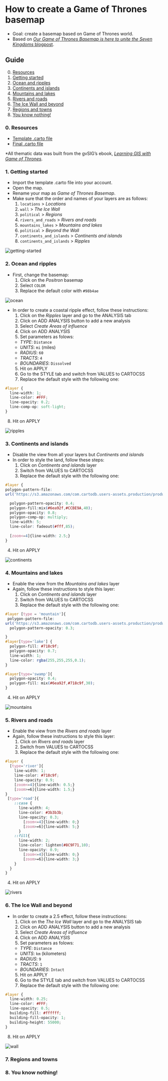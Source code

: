 # How to create a Game of Thrones basemap

* Goal: create a basemap based on Game of Thrones world.
* Based on [*Our Game of Thrones Basemap is here to unite the Seven Kingdoms* blogpost](https://carto.com/blog/game-of-thrones-basemap/).

## Guide

0. [Resources](#resources)
1. [Getting started](#getting-started)
2. [Ocean and ripples](#ocean)
3. [Continents and islands](#continents)
4. [Mountains and lakes](#mountains)
5. [Rivers and roads](#rivers)
6. [The Ice Wall and beyond](#wall)
7. [Regions and towns](#locations)
8. [You know nothing!](#basemap)

### 0. Resources <a name="resources"></a>

* [Template .carto file](https://drive.google.com/file/d/0B9k_lcYQZACgOVJsRlQ3ZUZQeGM/view?usp=sharing)
* [Final .carto file](https://drive.google.com/file/d/0B9k_lcYQZACgMHU1aXlmdW9ac00/view?usp=sharing)

*All thematic data was built from the gvSIG’s ebook, [*Learning GIS with Game of Thrones*](http://downloads.gvsig.org/download/documents/books/GoT_book_GIS_gvSIG.pdf).

### 1. Getting started <a name="getting-started"></a>

* Import the template .carto file into your account.
* Open the map.
* Rename your map as *Game of Thrones Basemap*.
* Make sure that the order and names of your layers are as follows:<br>
  1. `locations` > *Locations*
  2. `wall` > *The Ice Wall*
  3. `political` > *Regions*
  4. `rivers_and_roads` > *Rivers and roads*
  5. `mountains_lakes` > *Mountains and lakes*
  6. `political` > *Beyond the Wall*
  7. `continents_and_islands` > *Continents and islands*
  8. `continents_and_islands` > *Ripples*

![getting-started](img/got-getting-started.png)

### 2. Ocean and ripples <a name="ocean"></a>

* First, change the basemap:
  1. Click on the *Positron* basemap
  2. Select `COLOR`
  3. Replace the default color with `#98b4ae`

![ocean](img/got-ocean.png)

* In order to create a coastal ripple effect, follow these instructions:
  1. Click on the *Ripples* layer and go to the ANALYSIS tab
  2. Click on ADD ANALYSIS button to add a new analysis 
  2. Select *Create Areas of influence*
  3. Click on ADD ANALYSIS
  4. Set parameters as folows:
    * *TYPE*: `Distance`
    * *UNITS*:  `mi` (miles)
    * *RADIUS*: `60`
    * *TRACTS*: `4`
    * *BOUNDARIES*: `Dissolved`
  5. Hit on APPLY
  6. Go to the STYLE tab and switch from VALUES to CARTOCSS
  7. Replace the default style with the following one:

```css
#layer {
  line-width: 1;
  line-color: #FFF;
  line-opacity: 0.2;
  line-comp-op: soft-light;
}
```

  8. Hit on APPLY

![ripples](img/got-ripples.png)

### 3. Continents and islands <a name="continents"></a>

* Disable the view from all your layers but *Continents and islands*
* In order to style the land, follow these steps:
  1. Click on *Continents and islands* layer
  2. Switch from VALUES to CARTOCSS
  3. Replace the default style with the following one:

```css
#layer {
polygon-pattern-file:
url('https://s3.amazonaws.com/com.cartodb.users-assets.production/production/mamataakella/assets/20170822202613TexturesCom_PaperDecorative0061_1_seamless_S.jpg');

  polygon-pattern-opacity: 0.4;
  polygon-fill:mix(#6ea92f,#CCBE9A,40);
  polygon-opacity: 0.8;
  polygon-comp-op: multiply;
  line-width: 5;
  line-color: fadeout(#fff,85);
  
  [zoom<=4]{line-width: 2.5;}
}
```

  4. Hit on APPLY

![continents](img/got-continents.png)

### 4. Mountains and lakes <a name="mountains"></a>

* Enable the view from the *Mountains and lakes* layer
* Again, follow these instructions to style this layer:
  1. Click on *Continents and islands* layer
  2. Switch from VALUES to CARTOCSS
  3. Replace the default style with the following one:

```css
#layer [type = 'mountain']{
 polygon-pattern-file:
url('https://s3.amazonaws.com/com.cartodb.users-assets.production/production/mamataakella/assets/20170823212836mountain-range.png');
  polygon-pattern-opacity: 0.3;

}
#layer[type='lake'] {
  polygon-fill: #718c9f;
  polygon-opacity: 0.7;
  line-width: 1;
  line-color: rgba(255,255,255,0.1);
}

#layer[type='swamp']{
  polygon-opacity: 0.4;
  polygon-fill: mix(#6ea92f,#718c9f,30);
}
```

  4. Hit on APPLY

![mountains](img/got-mountains.png)

### 5. Rivers and roads <a name="rivers"></a>

* Enable the view from the *Rivers and roads* layer
* Again, follow these instructions to style this layer:
  1. Click on *Rivers and roads* layer
  2. Switch from VALUES to CARTOCSS
  3. Replace the default style with the following one:

```css
#layer {
  [type='river']{
    line-width: 1;
    line-color: #718c9f;
    line-opacity: 0.9;
    [zoom<=4]{line-width: 0.5;}
    [zoom>=6]{line-width: 1.5;}
}
 [type='road']{
    ::case {
      line-width: 4;
      line-color: #3b3b3b;
      line-opacity: 0.3;
        [zoom<=4]{line-width: 0;}
        [zoom>=6]{line-width: 5;}
      }
    ::fill{
      line-width: 2;
      line-color: lighten(#8C9F71,10);
      line-opacity: 0.9;
        [zoom<=4]{line-width: 0;}
        [zoom>=6]{line-width: 3;}
    }
  }
}
```

  4. Hit on APPLY

![rivers](img/got-rivers.png)

### 6. The Ice Wall and beyond <a name="wall"></a>

* In order to create a 2.5 effect, follow these instructions:
  1. Click on the *The Ice Wall* layer and go to the ANALYSIS tab
  2. Click on ADD ANALYSIS button to add a new analysis 
  2. Select *Create Areas of influence*
  3. Click on ADD ANALYSIS
  4. Set parameters as folows:
    * *TYPE*: `Distance`
    * *UNITS*:  `km` (kilometers)
    * *RADIUS*: `9`
    * *TRACTS*: `1`
    * *BOUNDARIES*: `Intact`
  5. Hit on APPLY
  6. Go to the STYLE tab and switch from VALUES to CARTOCSS
  7. Replace the default style with the following one:

```css
#layer {
  line-width: 0.25;
  line-color: #FFF;
  line-opacity: 0.5;
  building-fill: #ffffff;
  building-fill-opacity: 1;
  building-height: 55000;
}
```

  8. Hit on APPLY

![wall](img/got-wall.png)

### 7. Regions and towns <a name="locations"></a>

### 8. You know nothing! <a name="basemap"></a>
